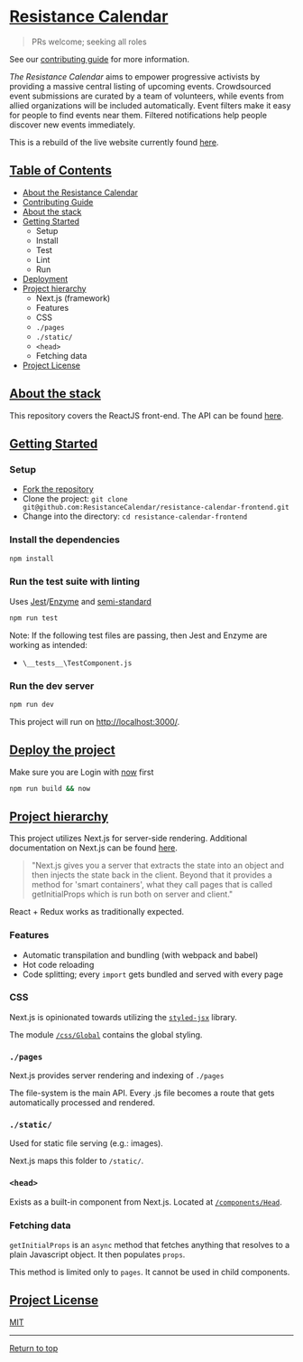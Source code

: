 # [Resistance Calendar](#resistance-calendar)

> PRs welcome; seeking all roles

See our [contributing guide](CONTRIBUTING.md) for more information.

*The Resistance Calendar* aims to empower progressive activists by providing a massive central listing of upcoming events. Crowdsourced event submissions are curated by a team of volunteers, while events from allied organizations will be included automatically. Event filters make it easy for people to find events near them. Filtered notifications help people discover new events immediately.

This is a rebuild of the live website currently found [here](https://www.resistancecalendar.org/).

## [Table of Contents](#contents-anchor)

* [About the Resistance Calendar](#resistance-calendar)
* [Contributing Guide](CONTRIBUTING.md)
* [About the stack](#about-the-stack)
* [Getting Started](#getting-started)
  * Setup
  * Install
  * Test
  * Lint
  * Run
* [Deployment](#deploy-the-project)
* [Project hierarchy](#project-hierarchy)
  * Next.js (framework)
  * Features
  * CSS
  * `./pages`
  * `./static/`
  * `<head>`
  * Fetching data
* [Project License](#project-license)

## [About the stack](#about-the-stack)

This repository covers the ReactJS front-end.  The API can be found [here](https://github.com/ResistanceCalendar/resistance-calendar-api).

## [Getting Started](#getting-started)

### Setup

- [Fork the repository](https://help.github.com/articles/fork-a-repo/)
- Clone the project: `git clone git@github.com:ResistanceCalendar/resistance-calendar-frontend.git`
- Change into the directory: `cd resistance-calendar-frontend`

### Install the dependencies

```sh
npm install
```

### Run the test suite with linting

Uses [Jest](https://facebook.github.io/jest/)/[Enzyme](http://airbnb.io/enzyme/) and [semi-standard](https://github.com/Flet/semistandard)

```sh
npm run test
```

Note: If the following test files are passing, then Jest and Enzyme are working as intended:

- `\__tests__\TestComponent.js`

### Run the dev server

```sh
npm run dev
```

This project will run on [http://localhost:3000/](http://localhost:3000/).

## [Deploy the project](#deploy-the-project)
Make sure you are Login with [now](zeit.co/now) first

```sh
npm run build && now
```

## [Project hierarchy](#project-hierarchy)

This project utilizes Next.js for server-side rendering.  Additional documentation on Next.js can be found [here](https://zeit.co/blog/next).

>"Next.js gives you a server that extracts the state into an object and then injects the state back in the client. Beyond that it provides a method for 'smart containers', what they call pages that is called getInitialProps which is run both on server and client."

React + Redux works as traditionally expected.

### Features

- Automatic transpilation and bundling (with webpack and babel)
- Hot code reloading
- Code splitting; every `import` gets bundled and served with every page

### CSS

Next.js is opinionated towards utilizing the [`styled-jsx`](https://github.com/zeit/styled-jsx) library.

The module [`/css/Global`](css/Global.js) contains the global styling.

### `./pages`

Next.js provides server rendering and indexing of `./pages`

The file-system is the main API. Every .js file becomes a route that gets automatically processed and rendered.

### `./static/`

Used for static file serving (e.g.: images).

Next.js maps this folder to `/static/`.

### `<head>`

Exists as a built-in component from Next.js.  Located at [`/components/Head`](components/Head.js).

### Fetching data

`getInitialProps` is an `async` method that fetches anything that resolves to a plain Javascript object.  It then populates `props`.

This method is limited only to `pages`.  It cannot be used in child components.

## [Project License](#project-license)

[MIT](LICENSE)

---

[Return to top](#resistance-calendar)

